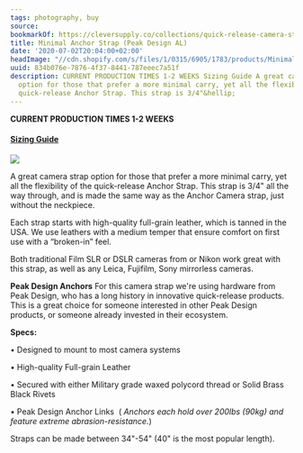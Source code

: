 ```yaml
---
tags: photography, buy
source:
bookmarkOf: https://cleversupply.co/collections/quick-release-camera-straps/products/minimal-anchor-camera-strap-peak
title: Minimal Anchor Strap (Peak Design AL)
date: '2020-07-02T20:04:00+02:00'
headImage: "//cdn.shopify.com/s/files/1/0315/6905/1783/products/MinimalCameraStrap-1-2.jpg?v=1645716986"
uuid: 834b076e-7876-4f37-8441-787eeec7a51f
description: CURRENT PRODUCTION TIMES 1-2 WEEKS Sizing Guide A great camera strap
  option for those that prefer a more minimal carry, yet all the flexibility of the
  quick-release Anchor Strap. This strap is 3/4"&hellip;
---
```


**CURRENT PRODUCTION TIMES 1-2 WEEKS**

#### [**Sizing Guide**](https://cleversupply.co/pages/sizing-guide)

![](https://cdn.shopify.com/s/files/1/0315/6905/1783/files/Untitled_600x600.jpg?v=1597100765)

A great camera strap option for those that prefer a more minimal carry, yet all the flexibility of the quick-release Anchor Strap. This strap is 3/4" all the way through, and is made the same way as the Anchor Camera strap, just without the neckpiece.

Each strap starts with high-quality full-grain leather, which is tanned in the USA. We use leathers with a medium temper that ensure comfort on first use with a “broken-in” feel.

Both traditional Film SLR or DSLR cameras from or Nikon work great with this strap, as well as any Leica, Fujifilm, Sony mirrorless cameras.

**Peak Design Anchors** For this camera strap we're using hardware from Peak Design, who has a long history in innovative quick-release products. This is a great choice for someone interested in other Peak Design products, or someone already invested in their ecosystem.

**Specs:**

• Designed to mount to most camera systems

• High-quality Full-grain Leather

 • Secured with either Military grade waxed polycord thread or Solid Brass Black Rivets

• Peak Design Anchor Links  ( _Anchors each hold over 200lbs (90kg) and feature extreme abrasion-resistance._)

Straps can be made between 34"-54" (40" is the most popular length).